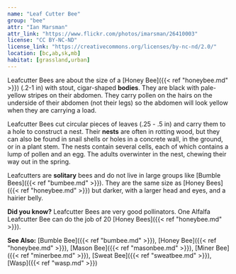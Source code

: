 ```yaml
---
name: "Leaf Cutter Bee"
group: "bee"
attr: "Ian Marsman"
attr_link: "https://www.flickr.com/photos/imarsman/26410003"
license: "CC BY-NC-ND"
license_link: "https://creativecommons.org/licenses/by-nc-nd/2.0/"
location: [bc,ab,sk,mb]
habitat: [grassland,urban]
---
```

Leafcutter Bees are about the size of a [Honey Bee]({{< ref "honeybee.md" >}}) (.2-1 in) with stout, cigar-shaped **bodies**. They are black with pale-yellow stripes on their abdomen. They carry pollen on the hairs on the underside of their abdomen (not their legs) so the abdomen will look yellow when they are carrying a load.

Leafcutter Bees cut circular pieces of leaves (.25 - .5 in) and carry them to a hole to construct a nest. Their **nests** are often in rotting wood, but they can also be found in snail shells or holes in a concrete wall, in the ground, or in a plant stem. The nests contain several cells, each of which contains a lump of pollen and an egg. The adults overwinter in the nest, chewing their way out in the spring.

Leafcutters are **solitary** bees and do not live in large groups like [Bumble Bees]({{< ref "bumbee.md" >}}). They are the same size as [Honey Bees]({{< ref "honeybee.md" >}}) but darker, with a larger head and eyes, and a hairier belly.

**Did you know?** Leafcutter Bees are very good pollinators. One Alfalfa Leafcutter Bee can do the job of 20 [Honey Bees]({{< ref "honeybee.md" >}}).

<!-- generated, do not edit -->
**See Also:**
[Bumble Bee]({{< ref "bumbee.md" >}}),
[Honey Bee]({{< ref "honeybee.md" >}}),
[Mason Bee]({{< ref "masonbee.md" >}}),
[Miner Bee]({{< ref "minerbee.md" >}}),
[Sweat Bee]({{< ref "sweatbee.md" >}}),
[Wasp]({{< ref "wasp.md" >}})

